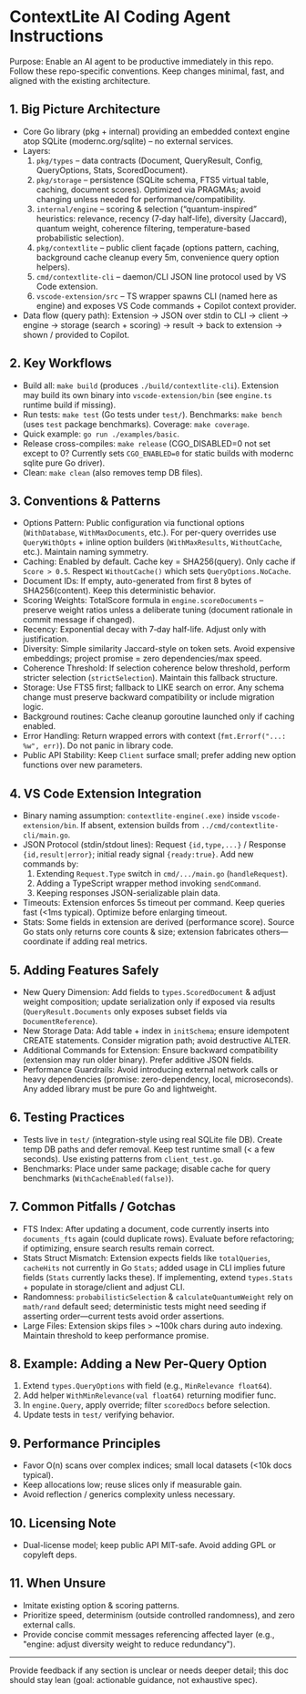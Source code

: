 # ContextLite AI Coding Agent Instructions

Purpose: Enable an AI agent to be productive immediately in this repo. Follow these repo-specific conventions. Keep changes minimal, fast, and aligned with the existing architecture.

## 1. Big Picture Architecture
- Core Go library (pkg + internal) providing an embedded context engine atop SQLite (modernc.org/sqlite) – no external services.
- Layers:
  1. `pkg/types` – data contracts (Document, QueryResult, Config, QueryOptions, Stats, ScoredDocument).
  2. `pkg/storage` – persistence (SQLite schema, FTS5 virtual table, caching, document scores). Optimized via PRAGMAs; avoid changing unless needed for performance/compatibility.
  3. `internal/engine` – scoring & selection (“quantum-inspired” heuristics: relevance, recency (7‑day half-life), diversity (Jaccard), quantum weight, coherence filtering, temperature-based probabilistic selection).
  4. `pkg/contextlite` – public client façade (options pattern, caching, background cache cleanup every 5m, convenience query option helpers).
  5. `cmd/contextlite-cli` – daemon/CLI JSON line protocol used by VS Code extension.
  6. `vscode-extension/src` – TS wrapper spawns CLI (named here as engine) and exposes VS Code commands + Copilot context provider.
- Data flow (query path): Extension -> JSON over stdin to CLI -> client -> engine -> storage (search + scoring) -> result -> back to extension -> shown / provided to Copilot.

## 2. Key Workflows
- Build all: `make build` (produces `./build/contextlite-cli`). Extension may build its own binary into `vscode-extension/bin` (see `engine.ts` runtime build if missing).
- Run tests: `make test` (Go tests under `test/`). Benchmarks: `make bench` (uses `test` package benchmarks). Coverage: `make coverage`.
- Quick example: `go run ./examples/basic`.
- Release cross-compiles: `make release` (CGO_DISABLED=0 not set except to 0? Currently sets `CGO_ENABLED=0` for static builds with modernc sqlite pure Go driver).
- Clean: `make clean` (also removes temp DB files).

## 3. Conventions & Patterns
- Options Pattern: Public configuration via functional options (`WithDatabase`, `WithMaxDocuments`, etc.). For per-query overrides use `QueryWithOpts` + inline option builders (`WithMaxResults`, `WithoutCache`, etc.). Maintain naming symmetry.
- Caching: Enabled by default. Cache key = SHA256(query). Only cache if `Score > 0.5`. Respect `WithoutCache()` which sets `QueryOptions.NoCache`.
- Document IDs: If empty, auto-generated from first 8 bytes of SHA256(content). Keep this deterministic behavior.
- Scoring Weights: TotalScore formula in `engine.scoreDocuments` – preserve weight ratios unless a deliberate tuning (document rationale in commit message if changed).
- Recency: Exponential decay with 7‑day half-life. Adjust only with justification.
- Diversity: Simple similarity Jaccard-style on token sets. Avoid expensive embeddings; project promise = zero dependencies/max speed.
- Coherence Threshold: If selection coherence below threshold, perform stricter selection (`strictSelection`). Maintain this fallback structure.
- Storage: Use FTS5 first; fallback to LIKE search on error. Any schema change must preserve backward compatibility or include migration logic.
- Background routines: Cache cleanup goroutine launched only if caching enabled.
- Error Handling: Return wrapped errors with context (`fmt.Errorf("...: %w", err)`). Do not panic in library code.
- Public API Stability: Keep `Client` surface small; prefer adding new option functions over new parameters.

## 4. VS Code Extension Integration
- Binary naming assumption: `contextlite-engine(.exe)` inside `vscode-extension/bin`. If absent, extension builds from `../cmd/contextlite-cli/main.go`.
- JSON Protocol (stdin/stdout lines): Request `{id,type,...}` / Response `{id,result|error}`; initial ready signal `{ready:true}`. Add new commands by:
  1. Extending `Request.Type` switch in `cmd/.../main.go` (`handleRequest`).
  2. Adding a TypeScript wrapper method invoking `sendCommand`.
  3. Keeping responses JSON-serializable plain data.
- Timeouts: Extension enforces 5s timeout per command. Keep queries fast (<1ms typical). Optimize before enlarging timeout.
- Stats: Some fields in extension are derived (performance score). Source Go stats only returns core counts & size; extension fabricates others—coordinate if adding real metrics.

## 5. Adding Features Safely
- New Query Dimension: Add fields to `types.ScoredDocument` & adjust weight composition; update serialization only if exposed via results (`QueryResult.Documents` only exposes subset fields via `DocumentReference`).
- New Storage Data: Add table + index in `initSchema`; ensure idempotent CREATE statements. Consider migration path; avoid destructive ALTER.
- Additional Commands for Extension: Ensure backward compatibility (extension may run older binary). Prefer additive JSON fields.
- Performance Guardrails: Avoid introducing external network calls or heavy dependencies (promise: zero-dependency, local, microseconds). Any added library must be pure Go and lightweight.

## 6. Testing Practices
- Tests live in `test/` (integration-style using real SQLite file DB). Create temp DB paths and defer removal. Keep test runtime small (< a few seconds). Use existing patterns from `client_test.go`.
- Benchmarks: Place under same package; disable cache for query benchmarks (`WithCacheEnabled(false)`).

## 7. Common Pitfalls / Gotchas
- FTS Index: After updating a document, code currently inserts into `documents_fts` again (could duplicate rows). Evaluate before refactoring; if optimizing, ensure search results remain correct.
- Stats Struct Mismatch: Extension expects fields like `totalQueries`, `cacheHits` not currently in Go `Stats`; added usage in CLI implies future fields (`Stats` currently lacks these). If implementing, extend `types.Stats` + populate in storage/client and adjust CLI.
- Randomness: `probabilisticSelection` & `calculateQuantumWeight` rely on `math/rand` default seed; deterministic tests might need seeding if asserting order—current tests avoid order assertions.
- Large Files: Extension skips files > ~100k chars during auto indexing. Maintain threshold to keep performance promise.

## 8. Example: Adding a New Per-Query Option
1. Extend `types.QueryOptions` with field (e.g., `MinRelevance float64`).
2. Add helper `WithMinRelevance(val float64)` returning modifier func.
3. In `engine.Query`, apply override; filter `scoredDocs` before selection.
4. Update tests in `test/` verifying behavior.

## 9. Performance Principles
- Favor O(n) scans over complex indices; small local datasets (<10k docs typical).
- Keep allocations low; reuse slices only if measurable gain.
- Avoid reflection / generics complexity unless necessary.

## 10. Licensing Note
- Dual-license model; keep public API MIT-safe. Avoid adding GPL or copyleft deps.

## 11. When Unsure
- Imitate existing option & scoring patterns.
- Prioritize speed, determinism (outside controlled randomness), and zero external calls.
- Provide concise commit messages referencing affected layer (e.g., "engine: adjust diversity weight to reduce redundancy").

---
Provide feedback if any section is unclear or needs deeper detail; this doc should stay lean (goal: actionable guidance, not exhaustive spec).
